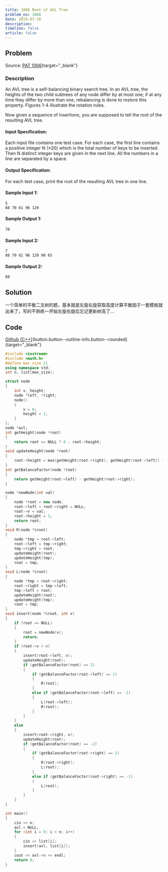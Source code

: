 ```yaml
---
title: 1066 Root of AVL Tree
problem_no: 1066
date: 2019-07-26
description: 
timeline: false
article: false
---
```


<!--more-->

## Problem

Source: [PAT 1066](){target="_blank"}

### Description

An AVL tree is a self-balancing binary search tree. In an AVL tree, the heights of the two child subtrees of any node
differ by at most one; if at any time they differ by more than one, rebalancing is done to restore this property.
Figures 1-4 illustrate the rotation rules.

Now given a sequence of insertions, you are supposed to tell the root of the resulting AVL tree.

#### Input Specification:

Each input file contains one test case. For each case, the first line contains a positive integer N (≤20) which is the
total number of keys to be inserted. Then N distinct integer keys are given in the next line. All the numbers in a line
are separated by a space.

#### Output Specification:

For each test case, print the root of the resulting AVL tree in one line.

#### Sample Input 1:

```text
5
88 70 61 96 120
```

#### Sample Output 1:

```text
70
```

#### Sample Input 2:

```text
7
88 70 61 96 120 90 65
```

#### Sample Output 2:

```text
88
```

## Solution

一个简单的平衡二叉树的题，基本就是左旋右旋获取高度计算平衡因子一套模板就出来了，写的不熟练一开始左旋右旋后忘记更新树高了...

## Code

[Github (C++)](https://github.com/Alomerry/algorithm/blob/master/pat/a/){button.button--outline-info.button--rounded}{target="_blank"}


```cpp
#include <iostream>
#include <math.h>
#define max_size 21
using namespace std;
int n, list[max_size];

struct node
{
    int v, height;
    node *left, *right;
    node()
    {
        v = 0;
        height = 1;
    }
};
node *avl;
int getHeight(node *root)
{
    return root == NULL ? 0 : root->height;
}
void updateHeight(node *root)
{
    root->height = max(getHeight(root->right), getHeight(root->left)) + 1;
}
int getBalanceFactor(node *root)
{
    return getHeight(root->left) - getHeight(root->right);
}

node *newNode(int val)
{
    node *root = new node;
    root->left = root->right = NULL;
    root->v = val;
    root->height = 1;
    return root;
}
void R(node *&root)
{
    node *tmp = root->left;
    root->left = tmp->right;
    tmp->right = root;
    updateHeight(root);
    updateHeight(tmp);
    root = tmp;
}
void L(node *&root)
{
    node *tmp = root->right;
    root->right = tmp->left;
    tmp->left = root;
    updateHeight(root);
    updateHeight(tmp);
    root = tmp;
}
void insert(node *&root, int v)
{
    if (root == NULL)
    {
        root = newNode(v);
        return;
    }
    if (root->v > v)
    {
        insert(root->left, v);
        updateHeight(root);
        if (getBalanceFactor(root) == 2)
        {
            if (getBalanceFactor(root->left) == 1)
            {
                R(root);
            }
            else if (getBalanceFactor(root->left) == -1)
            {
                L(root->left);
                R(root);
            }
        }
    }
    else
    {
        insert(root->right, v);
        updateHeight(root);
        if (getBalanceFactor(root) == -2)
        {
            if (getBalanceFactor(root->right) == 1)
            {
                R(root->right);
                L(root);
            }
            else if (getBalanceFactor(root->right) == -1)
            {
                L(root);
            }
        }
    }
}

int main()
{
    cin >> n;
    avl = NULL;
    for (int i = 0; i < n; i++)
    {
        cin >> list[i];
        insert(avl, list[i]);
    }
    cout << avl->v << endl;
    return 0;
}
```
